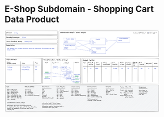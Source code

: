 # E-Shop Subdomain - Shopping Cart Data Product

![Order Processing](./../images/e-shop-shopping-cart-dp.png)


